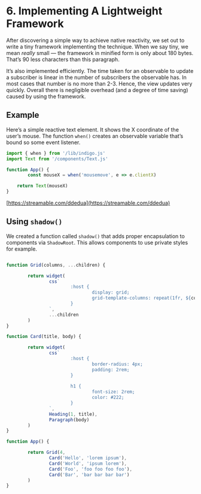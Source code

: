 # 6. Implementing A Lightweight Framework

After discovering a simple way to achieve native reactivity, we set out to write a tiny framework implementing the technique. When we say tiny, we mean *really* small — the framework in minified form is only about 180 bytes. That’s 90 less characters than this paragraph.

It’s also implemented efficiently. The time taken for an observable to update a subscriber is linear in the number of subscribers the observable has. In most cases that number is no more than 2-3. Hence, the view updates very quickly. Overall there is negligible overhead (and a degree of time saving) caused by using the framework.

## Example

Here’s a simple reactive text element. It shows the X coordinate of the user’s mouse. The function `when()` creates an observable variable that’s bound so some event listener.

```jsx
import { when } from '/lib/indigo.js'
import Text from '/components/Text.js'

function App() {
		const mouseX = when('mousemove', e => e.clientX)

    return Text(mouseX)
}
```

[https://streamable.com/ddedua](https://streamable.com/ddedua)

## Using `shadow()`

We created a function called `shadow()` that adds proper encapsulation to components via `ShadowRoot`. This allows components to use private styles for example.

```jsx

function Grid(columns, ...children) {

		return widget(
				css`
						:host {
								display: grid;
								grid-template-columns: repeat(1fr, ${columns});
						}
				`,
				...children
		)
}

function Card(title, body) {

		return widget(
				css`
						:host {
								border-radius: 4px;
								padding: 2rem;
						}
		
						h1 {
								font-size: 2rem;
								color: #222;
						}
				`,
				Heading(1, title),
				Paragraph(body)
		)
}

function App() {

		return Grid(4,
				Card('Hello', 'lorem ipsum'),
				Card('World', 'ipsum lorem'),
				Card('Foo', 'foo foo foo foo'),
				Card('Bar', 'bar bar bar bar')
		)
}
```